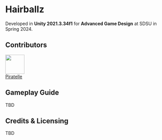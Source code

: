 # Hairballz
Developed in **Unity 2021.3.34f1** for **Advanced Game Design** at SDSU in Spring 2024.

## Contributors
[<img src="https://github.com/Piratelle.png" width="60px;"/><br /><sub><a href="https://github.com/Piratelle">Piratelle</a></sub>](https://github.com/Piratelle)

## Gameplay Guide
TBD

## Credits & Licensing
TBD